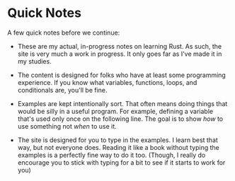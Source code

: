 # Quick Notes

A few quick notes before we continue:

- These are my actual, in-progress notes on learning
  Rust. As such, the site is very much a work in progress.
  It only goes far as I've made it in my studies.

- The content is designed for folks who have at least some
  programming experience. If you know what variables,
  functions, loops, and conditionals are, you'll be fine.

- Examples are kept intentionally sort. That often
  means doing things that would be silly in a useful
  program. For example, defining a variable that's
  used only once on the following line. The goal is to
  show _how_ to use something not _when_ to use it.

- The site is designed for you to type in the examples.
  I learn best that way, but not everyone does. Reading
  it like a book without typing the examples is a perfectly
  fine way to do it too. (Though, I really do encourage
  you to stick with typing for a bit to see if it starts
  to work for you)
